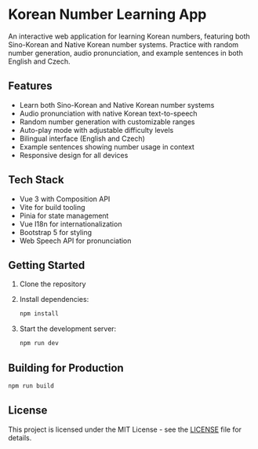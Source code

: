 # Korean Number Learning App

An interactive web application for learning Korean numbers, featuring both Sino-Korean and Native Korean number systems. Practice with random number generation, audio pronunciation, and example sentences in both English and Czech.

## Features

- Learn both Sino-Korean and Native Korean number systems
- Audio pronunciation with native Korean text-to-speech
- Random number generation with customizable ranges
- Auto-play mode with adjustable difficulty levels
- Bilingual interface (English and Czech)
- Example sentences showing number usage in context
- Responsive design for all devices

## Tech Stack

- Vue 3 with Composition API
- Vite for build tooling
- Pinia for state management
- Vue I18n for internationalization
- Bootstrap 5 for styling
- Web Speech API for pronunciation

## Getting Started

1. Clone the repository
2. Install dependencies:

   ```bash
   npm install
   ```

3. Start the development server:

   ```bash
   npm run dev
   ```

## Building for Production

```bash
npm run build
```

## License

This project is licensed under the MIT License - see the [LICENSE](LICENSE) file for details.
